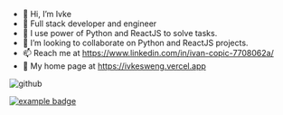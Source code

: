 - 👋 Hi, I’m Ivke
- 👀 Full stack developer and engineer
- 🌱 I use power of Python and ReactJS to solve tasks.
- 💞️ I’m looking to collaborate on Python and ReactJS projects. 
- 📫 Reach me at https://www.linkedin.com/in/ivan-copic-7708062a/
- 👀 My home page at https://ivkesweng.vercel.app

![github](https://s3.dualstack.us-east-2.amazonaws.com/pythondotorg-assets/media/files/python-logo-only.svg)

 <a href="#">
    <img src="help/badge1.svg" alt="example badge" style="vertical-align:top margin:6px 4px">
  </a>  



<!---
ivkecodye/ivkecodye is a ✨ special ✨ repository because its `README.md` (this file) appears on your GitHub profile.
You can click the Preview link to take a look at your changes.
--->
